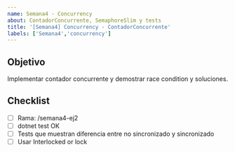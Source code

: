```yaml
---
name: Semana4 - Concurrency
about: ContadorConcurrente, SemaphoreSlim y tests
title: '[Semana4] Concurrency - ContadorConcurrente'
labels: ['Semana4','concurrency']
---
```


## Objetivo
Implementar contador concurrente y demostrar race condition y soluciones.

## Checklist
- [ ] Rama: <githubuser>/semana4-ej2
- [ ] dotnet test OK
- [ ] Tests que muestran diferencia entre no sincronizado y sincronizado
- [ ] Usar Interlocked or lock
